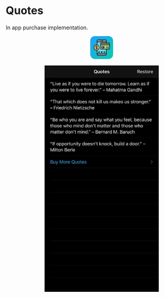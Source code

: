 # Quotes
In app purchase implementation.

<p align="center">
  <img width="60" height="auto" style="border-radius: 20%;" src="InAppPurchase/Assets.xcassets/AppIcon.appiconset/1024.png">
</p>

<p align="center">
  <img width="300" height="auto" src="screenShot.jpeg">
</p>
